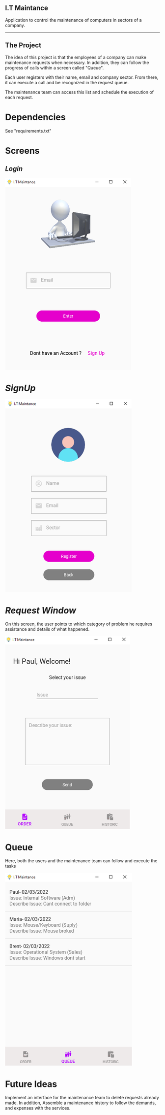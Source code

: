 
I.T Maintance
-------------

Application to control the maintenance of computers in sectors of a company.

----------------
The Project
-



The idea of this project is that the employees of a company can make maintenance requests when necessary.
In addition, they can follow the progress of calls within a screen called "Queue".

Each user registers with their name, email and company sector.
From there, it can execute a call and be recognized in the request queue.

The maintenance team can access this list and schedule the execution of each request.

Dependencies
=
See "requirements.txt"

Screens
=
_Login_
-

![alt-text](assets/login.PNG "optional-title")

_SignUp_
=
![alt-text](assets/signup_screen.PNG "optional-title")

_Request Window_
=

On this screen, the user points to which category of problem he requires assistance and details of what happened.

![alt-text](assets/main_window.PNG "optional-title")

Queue
=

Here, both the users and the maintenance team can follow and execute the tasks

![alt-text](assets/queue_screen.PNG "optional-title")

Future Ideas
=
Implement an interface for the maintenance team to delete requests already made. In addition,
Assemble a maintenance history to follow the demands, and expenses with the services.

